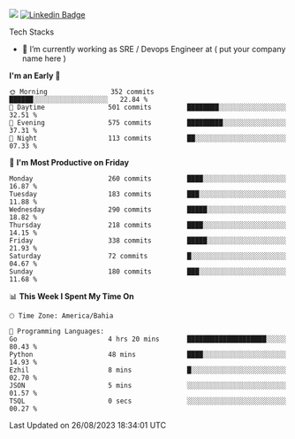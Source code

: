 ![](https://komarev.com/ghpvc/?username=miltlima&color=blue) [![Linkedin Badge](https://img.shields.io/badge/-LinkedIn-blue?style=flat-square&logo=Linkedin&logoColor=white&link=https://www.linkedin.com/in/miltonlimaj/)](https://www.linkedin.com/in/miltonlimaj/) 


Tech Stacks
                 

- 🔭 I’m currently working as SRE / Devops Engineer at ( put your company name here )


<!--START_SECTION:waka-->
**I'm an Early 🐤** 

```text
🌞 Morning                352 commits         ██████░░░░░░░░░░░░░░░░░░░   22.84 % 
🌆 Daytime                501 commits         ████████░░░░░░░░░░░░░░░░░   32.51 % 
🌃 Evening                575 commits         █████████░░░░░░░░░░░░░░░░   37.31 % 
🌙 Night                  113 commits         ██░░░░░░░░░░░░░░░░░░░░░░░   07.33 % 
```
📅 **I'm Most Productive on Friday** 

```text
Monday                   260 commits         ████░░░░░░░░░░░░░░░░░░░░░   16.87 % 
Tuesday                  183 commits         ███░░░░░░░░░░░░░░░░░░░░░░   11.88 % 
Wednesday                290 commits         █████░░░░░░░░░░░░░░░░░░░░   18.82 % 
Thursday                 218 commits         ████░░░░░░░░░░░░░░░░░░░░░   14.15 % 
Friday                   338 commits         █████░░░░░░░░░░░░░░░░░░░░   21.93 % 
Saturday                 72 commits          █░░░░░░░░░░░░░░░░░░░░░░░░   04.67 % 
Sunday                   180 commits         ███░░░░░░░░░░░░░░░░░░░░░░   11.68 % 
```


📊 **This Week I Spent My Time On** 

```text
🕑︎ Time Zone: America/Bahia

💬 Programming Languages: 
Go                       4 hrs 20 mins       ████████████████████░░░░░   80.43 % 
Python                   48 mins             ████░░░░░░░░░░░░░░░░░░░░░   14.93 % 
Ezhil                    8 mins              █░░░░░░░░░░░░░░░░░░░░░░░░   02.70 % 
JSON                     5 mins              ░░░░░░░░░░░░░░░░░░░░░░░░░   01.57 % 
TSQL                     0 secs              ░░░░░░░░░░░░░░░░░░░░░░░░░   00.27 % 
```


 Last Updated on 26/08/2023 18:34:01 UTC
<!--END_SECTION:waka-->
